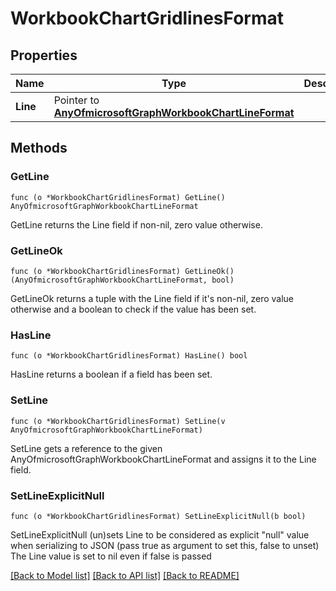 # WorkbookChartGridlinesFormat

## Properties

Name | Type | Description | Notes
------------ | ------------- | ------------- | -------------
**Line** | Pointer to [**AnyOfmicrosoftGraphWorkbookChartLineFormat**](anyOf&lt;microsoft.graph.workbookChartLineFormat&gt;.md) |  | [optional] 

## Methods

### GetLine

`func (o *WorkbookChartGridlinesFormat) GetLine() AnyOfmicrosoftGraphWorkbookChartLineFormat`

GetLine returns the Line field if non-nil, zero value otherwise.

### GetLineOk

`func (o *WorkbookChartGridlinesFormat) GetLineOk() (AnyOfmicrosoftGraphWorkbookChartLineFormat, bool)`

GetLineOk returns a tuple with the Line field if it's non-nil, zero value otherwise
and a boolean to check if the value has been set.

### HasLine

`func (o *WorkbookChartGridlinesFormat) HasLine() bool`

HasLine returns a boolean if a field has been set.

### SetLine

`func (o *WorkbookChartGridlinesFormat) SetLine(v AnyOfmicrosoftGraphWorkbookChartLineFormat)`

SetLine gets a reference to the given AnyOfmicrosoftGraphWorkbookChartLineFormat and assigns it to the Line field.

### SetLineExplicitNull

`func (o *WorkbookChartGridlinesFormat) SetLineExplicitNull(b bool)`

SetLineExplicitNull (un)sets Line to be considered as explicit "null" value
when serializing to JSON (pass true as argument to set this, false to unset)
The Line value is set to nil even if false is passed

[[Back to Model list]](../README.md#documentation-for-models) [[Back to API list]](../README.md#documentation-for-api-endpoints) [[Back to README]](../README.md)


